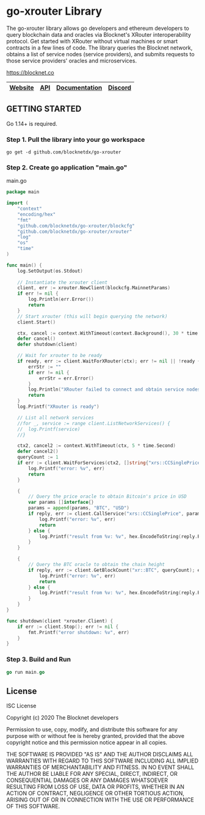 go-xrouter Library
=====================================

The go-xrouter library allows go developers and ethereum developers to query blockchain data and oracles via Blocknet's XRouter interoperability protocol. Get started with XRouter without virtual machines or smart contracts in a few lines of code. The library queries the Blocknet network, obtains a list of service nodes (service providers), and submits requests to those service providers' oracles and microservices.

https://blocknet.co

[Website](https://blocknet.co) | [API](https://api.blocknet.co) | [Documentation](https://docs.blocknet.co) | [Discord](https://discord.gg/2e6s7H8)
-------------|-------------|-------------|-------------

GETTING STARTED
---------------

Go 1.14+ is required.

### Step 1. Pull the library into your go workspace

```
go get -d github.com/blocknetdx/go-xrouter
```

### Step 2. Create go application "main.go"

main.go

```go
package main

import (
	"context"
	"encoding/hex"
	"fmt"
	"github.com/blocknetdx/go-xrouter/blockcfg"
	"github.com/blocknetdx/go-xrouter/xrouter"
	"log"
	"os"
	"time"
)

func main() {
	log.SetOutput(os.Stdout)
    
    // Instantiate the xrouter client
    client, err := xrouter.NewClient(blockcfg.MainnetParams)
    if err != nil {
        log.Println(err.Error())
        return
    }
    // Start xrouter (this will begin querying the network)
    client.Start()

    ctx, cancel := context.WithTimeout(context.Background(), 30 * time.Second)
    defer cancel()
    defer shutdown(client)

    // Wait for xrouter to be ready
    if ready, err := client.WaitForXRouter(ctx); err != nil || !ready {
        errStr := ""
        if err != nil {
            errStr = err.Error()
        }
        log.Println("XRouter failed to connect and obtain service nodes", errStr)
        return
    }
    log.Printf("XRouter is ready")

    // List all network services
    //for _, service := range client.ListNetworkServices() {
    //	log.Printf(service)
    //}

    ctx2, cancel2 := context.WithTimeout(ctx, 5 * time.Second)
    defer cancel2()
    queryCount := 1
    if err := client.WaitForServices(ctx2, []string{"xrs::CCSinglePrice","xr::BTC"}, queryCount); err != nil {
        log.Printf("error: %v", err)
        return
    }

    {
        // Query the price oracle to obtain Bitcoin's price in USD
        var params []interface{}
        params = append(params, "BTC", "USD")
        if reply, err := client.CallService("xrs::CCSinglePrice", params, queryCount); err != nil {
            log.Printf("error: %v", err)
            return
        } else {
            log.Printf("result from %v: %v", hex.EncodeToString(reply.Pubkey), string(reply.Reply))
        }
    }

    {
        // Query the BTC oracle to obtain the chain height
        if reply, err := client.GetBlockCount("xr::BTC", queryCount); err != nil {
            log.Printf("error: %v", err)
            return
        } else {
            log.Printf("result from %v: %v", hex.EncodeToString(reply.Pubkey), string(reply.Reply))
        }
    }
}

func shutdown(client *xrouter.Client) {
	if err := client.Stop(); err != nil {
		fmt.Printf("error shutdown: %v", err)
	}
}
```

### Step 3. Build and Run

```go
go run main.go
```

License
-------

ISC License

Copyright (c) 2020 The Blocknet developers

Permission to use, copy, modify, and distribute this software for any
purpose with or without fee is hereby granted, provided that the above
copyright notice and this permission notice appear in all copies.

THE SOFTWARE IS PROVIDED "AS IS" AND THE AUTHOR DISCLAIMS ALL WARRANTIES
WITH REGARD TO THIS SOFTWARE INCLUDING ALL IMPLIED WARRANTIES OF
MERCHANTABILITY AND FITNESS. IN NO EVENT SHALL THE AUTHOR BE LIABLE FOR
ANY SPECIAL, DIRECT, INDIRECT, OR CONSEQUENTIAL DAMAGES OR ANY DAMAGES
WHATSOEVER RESULTING FROM LOSS OF USE, DATA OR PROFITS, WHETHER IN AN
ACTION OF CONTRACT, NEGLIGENCE OR OTHER TORTIOUS ACTION, ARISING OUT OF
OR IN CONNECTION WITH THE USE OR PERFORMANCE OF THIS SOFTWARE.